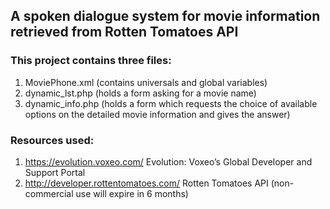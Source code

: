 ## A spoken dialogue system for movie information retrieved from Rotten Tomatoes API
### This project contains three files: 
1. MoviePhone.xml (contains universals and global variables) 
2. dynamic_lst.php (holds a form asking for a movie name)
3. dynamic_info.php (holds a form which requests the choice of available options on the detailed movie information and gives the answer)
### Resources used:
1. https://evolution.voxeo.com/  Evolution: Voxeo’s Global Developer and Support Portal
2. http://developer.rottentomatoes.com/  Rotten Tomatoes API (non-commercial use will expire in 6 months)
